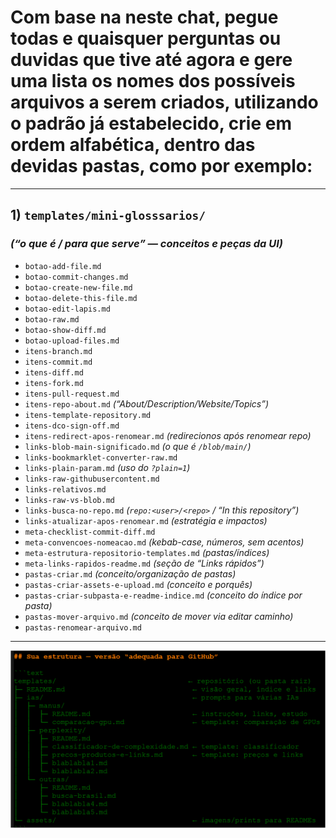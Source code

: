 # Com base na neste chat, pegue todas e quaisquer perguntas ou duvidas que tive até agora e gere uma lista os nomes dos possíveis arquivos a serem criados, utilizando o padrão já estabelecido, crie em ordem alfabética, dentro das devidas pastas, como por exemplo:

---

## 1) `templates/mini-glosssarios/`

### *(“o que é / para que serve” — conceitos e peças da UI)*

* `botao-add-file.md`
* `botao-commit-changes.md`
* `botao-create-new-file.md`
* `botao-delete-this-file.md`
* `botao-edit-lapis.md`
* `botao-raw.md`
* `botao-show-diff.md`
* `botao-upload-files.md`
* `itens-branch.md`
* `itens-commit.md`
* `itens-diff.md`
* `itens-fork.md`
* `itens-pull-request.md`
* `itens-repo-about.md` *(“About/Description/Website/Topics”)*
* `itens-template-repository.md`
* `itens-dco-sign-off.md`
* `itens-redirect-apos-renomear.md` *(redirecionos após renomear repo)*
* `links-blob-main-significado.md` *(o que é `/blob/main/`)*
* `links-bookmarklet-converter-raw.md`
* `links-plain-param.md` *(uso do `?plain=1`)*
* `links-raw-githubusercontent.md`
* `links-relativos.md`
* `links-raw-vs-blob.md`
* `links-busca-no-repo.md` *(`repo:<user>/<repo>` / “In this repository”)*
* `links-atualizar-apos-renomear.md` *(estratégia e impactos)*
* `meta-checklist-commit-diff.md`
* `meta-convencoes-nomeacao.md` *(kebab-case, números, sem acentos)*
* `meta-estrutura-repositorio-templates.md` *(pastas/índices)*
* `meta-links-rapidos-readme.md` *(seção de “Links rápidos”)*
* `pastas-criar.md` *(conceito/organização de pastas)*
* `pastas-criar-assets-e-upload.md` *(conceito e porquês)*
* `pastas-criar-subpasta-e-readme-indice.md` *(conceito do índice por pasta)*
* `pastas-mover-arquivo.md` *(conceito de mover via editar caminho)*
* `pastas-renomear-arquivo.md`

---

![Estrutura Inicial Prevista para a Pasta IA](../assets/ia-estrutura-prevista.png)

